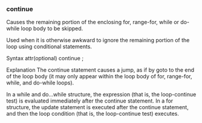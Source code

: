 ### continue
Causes the remaining portion of the enclosing for, range-for, while or do-while loop body to be skipped.

Used when it is otherwise awkward to ignore the remaining portion of the loop using conditional statements.

Syntax
attr(optional) continue ; 		

Explanation
The continue statement causes a jump, as if by goto to the end of the loop body (it may only appear within the loop body of for, range-for, while, and do-while loops).

In a while and do...while structure, the expression (that is, the loop-continue test) is evaluated immediately after the continue statement. In a for structure, the update statement is executed after the continue statement, and then the loop condition (that is, the loop-continue test) executes.
